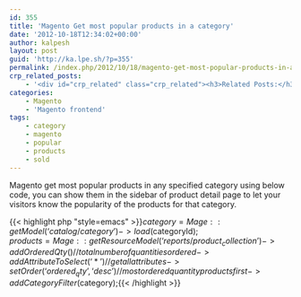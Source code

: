 ```yaml
---
id: 355
title: 'Magento Get most popular products in a category'
date: '2012-10-18T12:34:02+00:00'
author: kalpesh
layout: post
guid: 'http://ka.lpe.sh/?p=355'
permalink: /index.php/2012/10/18/magento-get-most-popular-products-in-a-category/
crp_related_posts:
    - '<div id="crp_related" class="crp_related"><h3>Related Posts:</h3><ul><li><a href="http://ka.lpe.sh/2013/04/25/magento-special-price-products-page/"     class="crp_title">Magento Special price products page</a></li><li><a href="http://ka.lpe.sh/2013/02/26/magento-cant-see-product-images-in-category-page/"     class="crp_title">Magento: Can&#8217;t see product images in category page</a></li><li><a href="http://ka.lpe.sh/2012/09/13/magento-get-category-object-from-category-name/"     class="crp_title">Magento: Get category object from category name</a></li><li><a href="http://ka.lpe.sh/2013/05/10/magento-get-products-by-attribute-set/"     class="crp_title">Magento get products by attribute set id or name</a></li><li><a href="http://ka.lpe.sh/2012/10/22/magento-add-products-to-placed-order-programatically/"     class="crp_title">Magento: Add products to placed order programatically</a></li></ul></div>'
categories:
    - Magento
    - 'Magento frontend'
tags:
    - category
    - magento
    - popular
    - products
    - sold
---
```


Magento get most popular products in any specified category using below code, you can show them in the sidebar of product detail page to let your visitors know the popularity of the products for that category.

{{< highlight php "style=emacs" >}}$category = Mage::getModel(‘catalog/category’)->load($categoryId);  
$products = Mage::getResourceModel(‘reports/product_collection’)  
 ->addOrderedQty() //total number of quantities ordered  
 ->addAttributeToSelect(‘*’) //get all attributes  
 ->setOrder(‘ordered_qty’, ‘desc’) //most ordered quantity products first  
 ->addCategoryFilter($category);{{< /highlight >}}